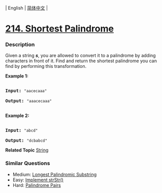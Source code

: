 | English | [简体中文](README.md) |

# [214. Shortest Palindrome](https://leetcode-cn.com/problems/shortest-palindrome)
 ### Description
<p>Given a string <em><b>s</b></em>, you are allowed to convert it to a palindrome by adding characters in front of it. Find and return the shortest palindrome you can find by performing this transformation.</p>

<p><strong>Example 1:</strong></p>

<pre>
<strong>Input: </strong><code>&quot;aacecaaa&quot;</code>
<strong>Output:</strong> <code>&quot;aaacecaaa&quot;</code>
</pre>

<p><strong>Example 2:</strong></p>

<pre>
<strong>Input: </strong><code>&quot;abcd&quot;</code>
<strong>Output:</strong> <code>&quot;dcbabcd&quot;</code></pre>
**Related Topic**  [String](https://leetcode-cn.com/tag/string) 

### Similar Questions
 - Medium:	[Longest Palindromic Substring](https://leetcode-cn.com/problems/longest-palindromic-substring) 
 - Easy:	[Implement strStr()](https://leetcode-cn.com/problems/implement-strstr) 
 - Hard:	[Palindrome Pairs](https://leetcode-cn.com/problems/palindrome-pairs) 
